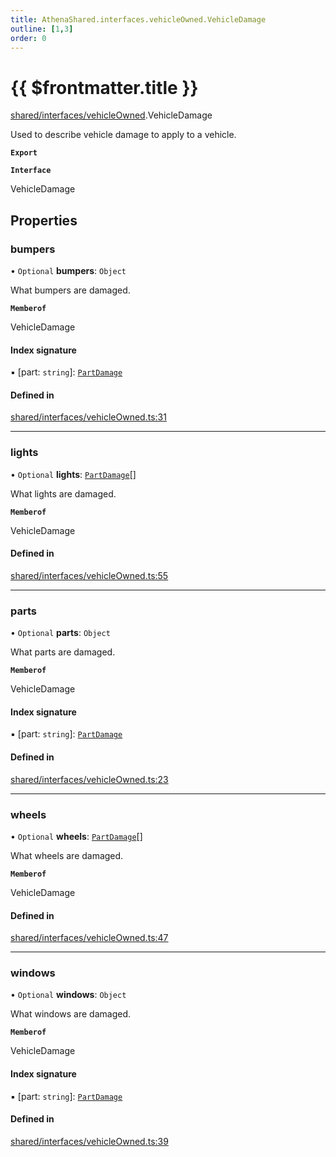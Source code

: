 ```yaml
---
title: AthenaShared.interfaces.vehicleOwned.VehicleDamage
outline: [1,3]
order: 0
---
```


# {{ $frontmatter.title }}


[shared/interfaces/vehicleOwned](../modules/shared_interfaces_vehicleOwned.md).VehicleDamage

Used to describe vehicle damage to apply to a vehicle.

**`Export`**

**`Interface`**

VehicleDamage

## Properties

### bumpers

• `Optional` **bumpers**: `Object`

What bumpers are damaged.

**`Memberof`**

VehicleDamage

#### Index signature

▪ [part: `string`]: [`PartDamage`](../modules/shared_interfaces_vehicleOwned.md#PartDamage)

#### Defined in

[shared/interfaces/vehicleOwned.ts:31](https://github.com/Stuyk/altv-athena/blob/6013452/src/core/shared/interfaces/vehicleOwned.ts#L31)

___

### lights

• `Optional` **lights**: [`PartDamage`](../modules/shared_interfaces_vehicleOwned.md#PartDamage)[]

What lights are damaged.

**`Memberof`**

VehicleDamage

#### Defined in

[shared/interfaces/vehicleOwned.ts:55](https://github.com/Stuyk/altv-athena/blob/6013452/src/core/shared/interfaces/vehicleOwned.ts#L55)

___

### parts

• `Optional` **parts**: `Object`

What parts are damaged.

**`Memberof`**

VehicleDamage

#### Index signature

▪ [part: `string`]: [`PartDamage`](../modules/shared_interfaces_vehicleOwned.md#PartDamage)

#### Defined in

[shared/interfaces/vehicleOwned.ts:23](https://github.com/Stuyk/altv-athena/blob/6013452/src/core/shared/interfaces/vehicleOwned.ts#L23)

___

### wheels

• `Optional` **wheels**: [`PartDamage`](../modules/shared_interfaces_vehicleOwned.md#PartDamage)[]

What wheels are damaged.

**`Memberof`**

VehicleDamage

#### Defined in

[shared/interfaces/vehicleOwned.ts:47](https://github.com/Stuyk/altv-athena/blob/6013452/src/core/shared/interfaces/vehicleOwned.ts#L47)

___

### windows

• `Optional` **windows**: `Object`

What windows are damaged.

**`Memberof`**

VehicleDamage

#### Index signature

▪ [part: `string`]: [`PartDamage`](../modules/shared_interfaces_vehicleOwned.md#PartDamage)

#### Defined in

[shared/interfaces/vehicleOwned.ts:39](https://github.com/Stuyk/altv-athena/blob/6013452/src/core/shared/interfaces/vehicleOwned.ts#L39)
